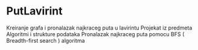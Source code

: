 # PutLavirint
Kreiranje grafa i pronalazak najkraceg puta u lavirintu
Projekat iz predmeta Algoritmi i strukture podataka
Pronalazak najkraceg puta pomocu BFS ( Breadth-first search ) algoritma

